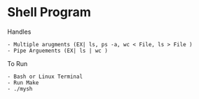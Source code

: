 # Shell Program

Handles

	- Multiple arugments (EX| ls, ps -a, wc < File, ls > File )
	- Pipe Arguements (EX| ls | wc )
To Run

	- Bash or Linux Terminal
	- Run Make
	- ./mysh
